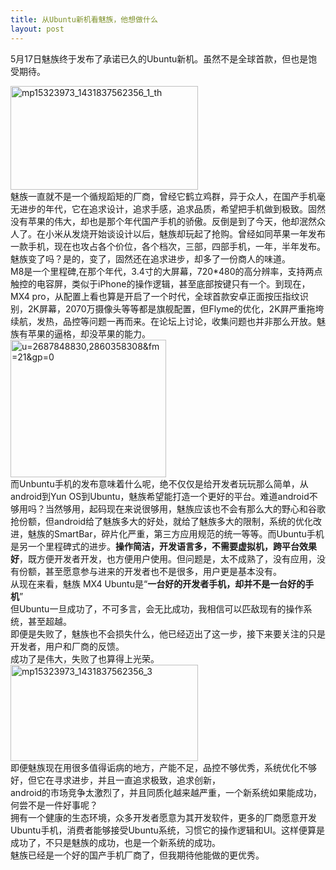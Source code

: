 ```yaml
---
title: 从Ubuntu新机看魅族，他想做什么
layout: post
---
```

5月17日魅族终于发布了承诺已久的Ubuntu新机。虽然不是全球首款，但也是饱受期待。 


 
[<img class="alignnone size-medium wp-image-135" src="http://prdwb.github.io/images/2015/05/mp15323973_1431837562356_1_th-300x166.png" alt="mp15323973_1431837562356_1_th" width="300" height="166" />][1]  
魅族一直就不是一个循规蹈矩的厂商，曾经它鹤立鸡群，异于众人，在国产手机毫无进步的年代，它在追求设计，追求手感，追求品质，希望把手机做到极致。固然没有苹果的伟大，却也是那个年代国产手机的骄傲。反倒是到了今天，他却泯然众人了。在小米从发烧开始谈设计以后，魅族却玩起了抢购。曾经如同苹果一年发布一款手机，现在也攻占各个价位，各个档次，三部，四部手机，一年，半年发布。魅族变了吗？是的，变了，固然还在追求进步，却多了一份商人的味道。  
M8是一个里程碑,在那个年代，3.4寸的大屏幕，720\*480的高分辨率，支持两点触控的电容屏，类似于iPhone的操作逻辑，甚至底部按键只有一个。到现在，MX4 pro，从配置上看也算是开启了一个时代，全球首款安卓正面按压指纹识别，2K屏幕，2070万摄像头等等都是旗舰配置，但Flyme的优化，2K屛严重拖垮续航，发热，品控等问题一再而来。在论坛上讨论，收集问题也并非那么开放。魅族有苹果的逼格，却没苹果的能力。  
[<img class="alignnone size-full wp-image-134" src="http://prdwb.github.io/images/2015/05/u26878488302860358308fm21gp0.jpg" alt="u=2687848830,2860358308&fm=21&gp=0" width="249" height="220" />][2]  
而Unbuntu手机的发布意味着什么呢，绝不仅仅是给开发者玩玩那么简单，从android到Yun OS到Ubuntu，魅族希望能打造一个更好的平台。难道android不够用吗？当然够用，起码现在来说很够用，魅族应该也不会有那么大的野心和谷歌抢份额，但android给了魅族多大的好处，就给了魅族多大的限制，系统的优化改进，魅族的SmartBar，碎片化严重，第三方应用规范的统一等等。而Ubuntu手机是另一个里程碑式的进步。**操作简洁，开发语言多，不需要虚拟机，跨平台效果好**，既方便开发者开发，也方便用户使用。但问题是，太不成熟了，没有应用，没有份额，甚至愿意参与进来的开发者也不是很多，用户更是基本没有。  
从现在来看，魅族 MX4 Ubuntu是“**一台好的开发者手机，却并不是一台好的手机**”  
但Ubuntu一旦成功了，不可多言，会无比成功，我相信可以匹敌现有的操作系统，甚至超越。  
即便是失败了，魅族也不会损失什么，他已经迈出了这一步，接下来要关注的只是开发者，用户和厂商的反馈。  
成功了是伟大，失败了也算得上光荣。  
[<img class="alignnone size-medium wp-image-136" src="http://prdwb.github.io/images/2015/05/mp15323973_1431837562356_3-300x154.jpeg" alt="mp15323973_1431837562356_3" width="300" height="154" />][3]  
即便魅族现在用很多值得诟病的地方，产能不足，品控不够优秀，系统优化不够好，但它在寻求进步，并且一直追求极致，追求创新，  
android的市场竞争太激烈了，并且同质化越来越严重，一个新系统如果能成功，何尝不是一件好事呢？  
拥有一个健康的生态环境，众多开发者愿意为其开发软件，更多的厂商愿意开发Ubuntu手机，消费者能够接受Ubuntu系统，习惯它的操作逻辑和UI。这样便算是成功了，不只是魅族的成功，也是一个新系统的成功。  
魅族已经是一个好的国产手机厂商了，但我期待他能做的更优秀。

 [1]: http://prdwb.github.io/images/2015/05/mp15323973_1431837562356_1_th.png
 [2]: http://prdwb.github.io/images/2015/05/u26878488302860358308fm21gp0.jpg
 [3]: http://prdwb.github.io/images/2015/05/mp15323973_1431837562356_3.jpeg